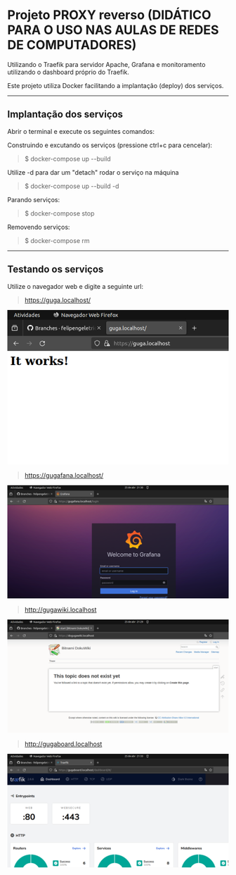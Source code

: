 # Projeto PROXY reverso  (DIDÁTICO PARA O USO NAS AULAS DE REDES DE COMPUTADORES)

 Utilizando o Traefik para servidor Apache, Grafana e monitoramento utilizando o dashboard próprio do Traefik.
    
Este projeto utiliza Docker facilitando a implantação (deploy) dos serviços. 
 ***

 ## Implantação dos serviços
 Abrir o terminal e execute os seguintes comandos:

Construindo e excutando os serviços (pressione ctrl+c para cencelar):

 > $ docker-compose up --build

 Utilize -d para dar um "detach" rodar o serviço na máquina

> $ docker-compose up --build -d

Parando serviços: 
> $ docker-compose stop

Removendo serviços: 
> $ docker-compose rm
***

 ## Testando os serviços

Utilize o navegador web e digite a seguinte url:

> https://guga.localhost/

 ![Testando o Apache](doc/Proxy1_Apache.png) 

 > https://gugafana.localhost/

 ![Testando o Grafana](doc/Proxy3_grafana.png) 

  > http://gugawiki.localhost

 ![Testando o DocuWiki](doc/Proxy2_Wiki.png) 

  > http://gugaboard.localhost

 ![Testando o Traefik](doc/Proxy1_Board.png) 
